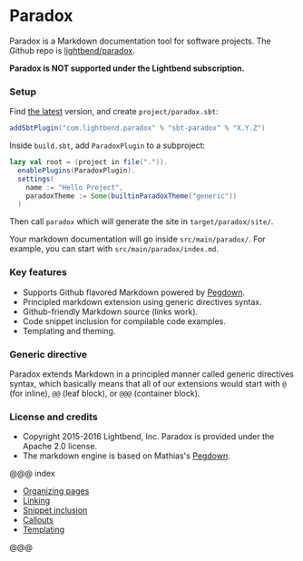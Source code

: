 Paradox
=======

Paradox is a Markdown documentation tool for software projects.
The Github repo is [lightbend/paradox][repo].

**Paradox is NOT supported under the Lightbend subscription.**

### Setup

Find [the latest](https://github.com/lightbend/paradox/releases) version, and create `project/paradox.sbt`:

```scala
addSbtPlugin("com.lightbend.paradox" % "sbt-paradox" % "X.Y.Z")
```

Inside `build.sbt`, add `ParadoxPlugin` to a subproject:

```scala
lazy val root = (project in file(".")).
  enablePlugins(ParadoxPlugin).
  settings(
    name := "Hello Project",
    paradoxTheme := Some(builtinParadoxTheme("generic"))
  )
```

Then call `paradox` which will generate the site in `target/paradox/site/`.

Your markdown documentation will go inside `src/main/paradox/`. For example, you can start with `src/main/paradox/index.md`.

### Key features

- Supports Github flavored Markdown powered by [Pegdown][].
- Principled markdown extension using generic directives syntax.
- Github-friendly Markdown source (links work).
- Code snippet inclusion for compilable code examples.
- Templating and theming.

### Generic directive

Paradox extends Markdown in a principled manner called generic directives syntax,
which basically means that all of our extensions would start with `@` (for inline), `@@` (leaf block), or `@@@` (container block).

### License and credits

- Copyright 2015-2016 Lightbend, Inc. Paradox is provided under the Apache 2.0 license.
- The markdown engine is based on Mathias's [Pegdown][].

@@@ index

* [Organizing pages](features/organizing-pages.md)
* [Linking](features/linking.md)
* [Snippet inclusion](features/snippet-inclusion.md)
* [Callouts](features/callouts.md)
* [Templating](features/templating.md)

@@@

  [Pegdown]: https://github.com/sirthias/pegdown/
  [repo]: https://github.com/lightbend/paradox
